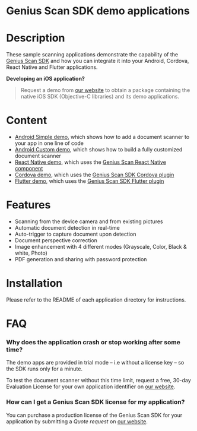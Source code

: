 Genius Scan SDK demo applications
=================================

# Description

These sample scanning applications demonstrate the capability of the [Genius Scan SDK](https://geniusscansdk.com) and how you can integrate it into your Android, Cordova, React Native and Flutter applications.

**Developing an iOS application?**

>Request a demo from [our website](https://geniusscansdk.com) to obtain a package containing the native iOS SDK (Objective-C libraries) and its demo applications.

# Content

- [Android Simple demo](./android), which shows how to add a document scanner to your app in one line of code 
- [Android Custom demo](./android), which shows how to build a fully customized document scanner
- [React Native demo](./react-native-genius-scan-demo/README.md), which uses the [Genius Scan React Native component](https://www.npmjs.com/package/@thegrizzlylabs/react-native-genius-scan)
- [Cordova demo](./cordova-plugin-genius-scan-demo/README.md), which uses the [Genius Scan SDK Cordova plugin](https://www.npmjs.com/package/@thegrizzlylabs/cordova-plugin-genius-scan)
- [Flutter demo](./flutter-plugin-genius-scan-demo/README.md), which uses the [Genius Scan SDK Flutter plugin](https://pub.dev/packages/flutter_genius_scan)

# Features

- Scanning from the device camera and from existing pictures
- Automatic document detection in real-time
- Auto-trigger to capture document upon detection
- Document perspective correction
- Image enhancement with 4 different modes (Grayscale, Color, Black & white, Photo)
- PDF generation and sharing with password protection

# Installation

Please refer to the README of each application directory for instructions.

# FAQ

### Why does the application crash or stop working after some time?

The demo apps are provided in trial mode – i.e without a license key – so the SDK runs only for a minute.

To test the document scanner without this time limit, request a free, 30-day Evaluation License for your own application identifier on [our website](https://geniusscansdk.com).

### How can I get a Genius Scan SDK license for my application?

You can purchase a production license of the Genius Scan SDK for your application by submitting a _Quote request_ on [our website](https://geniusscansdk.com).
